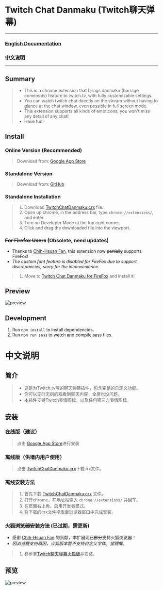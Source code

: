 # Twitch Chat Danmaku (Twitch聊天弹幕)

<hr/>

### [English Documentation](#summary)
### [中文说明](#中文说明-1)

<hr/>

## <span id="summary">Summary</span>

> * This is a chrome extension that brings danmaku (barrage comments) feature to twitch.tv, with fully customizable settings.
> * You can watch twitch chat directly on the stream without having to glance at the chat window, even possible in full screen mode.
> * This extension supports all kinds of emoticons; you won't miss any detail of any chat!
> * Have fun!

## Install

### Online Version (Recommended)
> Download from: [Google App Store](https://chrome.google.com/webstore/detail/twitch-chat-danmaku/koiphfkghjgmncbkcpfnegnbcbomlchg)

### Standalone Version
> Download from: [GitHub](https://github.com/wheatup/TwitchChatDanmaku/raw/master/build/TwitchChatDanmaku.crx)

### Standalone Installation
> 1. Download [TwitchChatDanmaku.crx](https://github.com/wheatup/TwitchChatDanmaku/raw/master/build/TwitchChatDanmaku.crx) file.
> 2. Open up chrome, in the address bar, type ```chrome://extensions/```, and enter.
> 3. Turn on Developer Mode at the top right corner.
> 4. Click and drag the downloaded file into the viewport.

### ~~For Firefox Users~~ (Obsolete, need updates)

* Thanks to [Chih-Hsuan Fan](https://github.com/pc035860), this extension now ~~partially~~ supports FireFox!
* *The custom font feature is disabled for FireFox due to support discrepancies, sorry for the inconvenience.*

> 1. Move to [Twitch Chat Danmaku for FireFox](https://addons.mozilla.org/en-US/firefox/addon/twitch-chat-danmaku/) and install it!


## Preview

![preview](https://lh3.googleusercontent.com/eQeZIQNlqrZe_dtKCtNZdv_ZDZoh-vKJ3hPFDI1FmOHyIdQpQDfmZPof8H_1yNvn1803lBj6=w640-h400-e365)

## Development

1. Run ```npm install``` to install dependencies.
2. Run ```npm run sass``` to watch and compile sass files.

# <span id="中文说明-1">中文说明</span>

## 简介

> * 这是为Twitch.tv写的聊天弹幕插件，包含完整的自定义功能。
> * 你可以无时无刻的观看到聊天内容，全屏也没问题。
> * 本插件支持Twitch表情图标，以及任何第三方表情图标。

## 安装

### 在线版（建议）
> 点击 [Google App Store](https://chrome.google.com/webstore/detail/twitch-chat-danmaku/koiphfkghjgmncbkcpfnegnbcbomlchg)进行安装

### 离线版（供墙内用户使用）
> 点击 [TwitchChatDanmaku.crx](https://github.com/wheatup/TwitchChatDanmaku/raw/master/build/TwitchChatDanmaku.crx)下载crx文件。

### 离线安装方法
> 1. 首先下载 [TwitchChatDanmaku.crx](https://github.com/wheatup/TwitchChatDanmaku/raw/master/build/TwitchChatDanmaku.crx) 文件。
> 2. 打开chrome，在地址栏输入 ```chrome://extensions/``` 并回车。
> 3. 在页面右上角，启用开发者模式。
> 4. 将下载的crx文件拖曳至浏览器窗口中完成安装。

### ~~火狐浏览器安装方法~~ (已过期，需更新)

* 感谢 [Chih-Hsuan Fan](https://github.com/pc035860) 的贡献，本扩展现已~~部分~~支持火狐浏览器！
* *因浏览器支持原因，火狐版本暂不支持自定义字体，望理解。*

> 1. 移步至[Twitch聊天弹幕火狐版](https://addons.mozilla.org/en-US/firefox/addon/twitch-chat-danmaku/)并安装。

## 预览

![preview](https://lh3.googleusercontent.com/eQeZIQNlqrZe_dtKCtNZdv_ZDZoh-vKJ3hPFDI1FmOHyIdQpQDfmZPof8H_1yNvn1803lBj6=w640-h400-e365)
